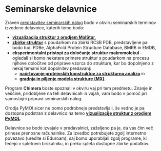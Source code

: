 # Seminarske delavnice

Zraven [predstavitev seminarskih nalog](naloge.md) bodo v okviru seminarskih terminov izvedene delavnice, katerih teme bodo:
- [**vizualizacija struktur z orodjem MolStar**](delavnice-molstar.md),
- [**zbirke struktur**](delavnice-pdb.md) s poudarkom na zbirki RCSB PDB, predstavljene pa bodo tudi PDBe, AlphaFold Protein Structure Database, BMRB in EMDB,
- **eksperimentalni pristopi za določanje struktur makromolekul** – ogledali si bomo nekatere primere struktur s poudarkom na procesu njihove določitve od priprave vzorca do strukture, kar bo dopolnjeno z nekaj temami kot dopolnitev predavanj:
  - [**načrtovanje proteinskih konstruktov za strukturno analizo**](delavnice-konstrukti.md) in
  - [**gradnja in piljenje modela strukture (MX)**](delavnice-gradnja.md).

Program **Chimera** boste spoznali v okviru vaj pri tem predmetu. Znanje in veščine, pridobljene na teh delavnicah in vajah, vam bodo v pomoč pri samostojni pripravi seminarskih nalog.

Orodja PyMOl sicer ne bomo podrobneje predstavljali, še vedno je pa dostopna podstran z delavnico na temo  [**vizualizacije struktur z orodjem PyMOL**](delavnice-pymol.md).

Delavnice se bodo izvajale v predavalnici, zaželjeno pa je, da vas čim več prinese prenosne računalnike. Za izvedbo potrebujete zgolj internetno povezavo (uredite si Eduroam), saj bomo uporabljali zgolj programe, ki tečejo v spletnem brskalniku, in preko spleta dostopne zbirke podatkov.